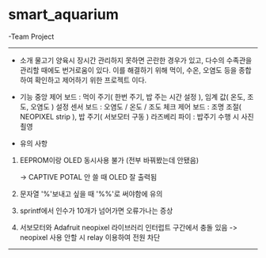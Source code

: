 # smart_aquarium

-Team Project

---------------------------------------------------------------------------
- 소개
물고기 양육시 장시간 관리하지 못하면 곤란한 경우가 있고, 다수의 수족관을 관리할 때에도 번거로움이 있다.
이를 해결하기 위해 먹이, 수온, 오염도 등을 종합하여 확인하고 제어하기 위한 프로젝트 이다.

- 기능
중앙 제어 보드 : 먹이 주기( 한번 주기, 밥 주는 시간 설정 ), 임계 값( 온도, 조도, 오염도 ) 설정
센서 보드 : 오염도 / 온도 / 조도 체크
제어 보드 : 조명 조절( NEOPIXEL strip ), 밥 주기( 서보모터 구동 )
라즈베리 파이 : 밥주기 수행 시 사진 쵤영

- 유의 사항
1. EEPROM이랑 OLED 동시사용 불가 (전부 바꿔봤는데 안됐음)

    -> CAPTIVE POTAL 안 쓸 때 OLED 잘 출력됨
2. 문자열 '%'보내고 싶을 때 '%%'로 써야함에 유의
3. sprintf에서 인수가 10개가 넘어가면 오류가나는 증상
4. 서보모터와 Adafruit neopixel 라이브러리 인터럽트 구간에서 충돌 있음
    -> neopixel 사용 안할 시 relay 이용하여 전원 차단
---------------------------------------------------------------------------
